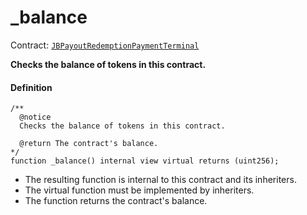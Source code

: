 # _balance

Contract: [`JBPayoutRedemptionPaymentTerminal`](/v4/deprecated/v3/deprecated/or-payment-terminals/or-abstract/jbpayoutredemptionpaymentterminal/README.md)​‌

**Checks the balance of tokens in this contract.**

#### Definition

```
/**
  @notice
  Checks the balance of tokens in this contract.

  @return The contract's balance.
*/
function _balance() internal view virtual returns (uint256);
```

* The resulting function is internal to this contract and its inheriters.
* The virtual function must be implemented by inheriters.
* The function returns the contract's balance.
